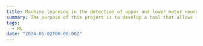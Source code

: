 ```yaml
---
title: Machine learning in the detection of upper and lower motor neuron features in speech of patients with ALS
summary: The purpose of this project is to develop a tool that allows identification of upper motor neuron and lower motor neuron features in speech in patients with bulbar dysfunction due to ALS and other motor neuron diseases.
tags:
  - ML
date: "2024-01-02T00:00:00Z"
---
```

